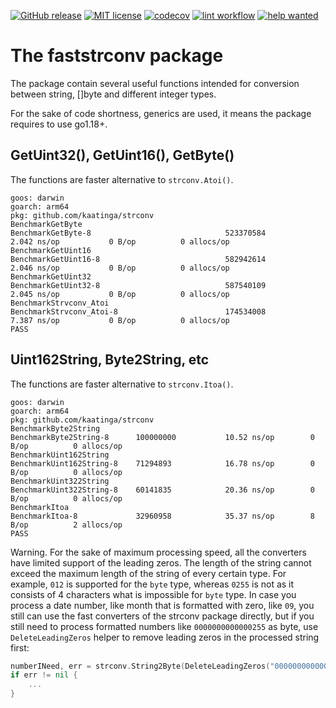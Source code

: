 [![GitHub release](https://img.shields.io/github/release/kaatinga/strconv.svg)](https://github.com/kaatinga/strconv/releases)
[![MIT license](https://img.shields.io/badge/License-MIT-blue.svg)](https://github.com/kaatinga/strconv/blob/main/LICENSE)
[![codecov](https://codecov.io/gh/kaatinga/strconv/branch/main/graph/badge.svg?token=TL88FINYP4)](https://codecov.io/gh/kaatinga/strconv)
[![lint workflow](https://github.com/kaatinga/strconv/actions/workflows/golangci-lint.yml/badge.svg)](https://github.com/kaatinga/strconv/actions?query=workflow%3Alinter)
[![help wanted](https://img.shields.io/badge/Help%20wanted-True-yellow.svg)](https://github.com/kaatinga/strconv/issues?q=is%3Aopen+is%3Aissue+label%3A%22help+wanted%22)

# The faststrconv package

The package contain several useful functions intended for conversion between string,
[]byte and different integer types.

For the sake of code shortness, generics are used, it means the package requires to use go1.18+.

## GetUint32(), GetUint16(), GetByte()

The functions are faster alternative to `strconv.Atoi()`.

```
goos: darwin
goarch: arm64
pkg: github.com/kaatinga/strconv
BenchmarkGetByte
BenchmarkGetByte-8                             	523370584	         2.042 ns/op	       0 B/op	       0 allocs/op
BenchmarkGetUint16
BenchmarkGetUint16-8                           	582942614	         2.046 ns/op	       0 B/op	       0 allocs/op
BenchmarkGetUint32
BenchmarkGetUint32-8                           	587540109	         2.045 ns/op	       0 B/op	       0 allocs/op
BenchmarkStrvconv_Atoi
BenchmarkStrvconv_Atoi-8                       	174534008	         7.387 ns/op	       0 B/op	       0 allocs/op
PASS
```

## Uint162String, Byte2String, etc

The functions are faster alternative to `strconv.Itoa()`.

```
goos: darwin
goarch: arm64
pkg: github.com/kaatinga/strconv
BenchmarkByte2String
BenchmarkByte2String-8     	100000000	        10.52 ns/op	       0 B/op	       0 allocs/op
BenchmarkUint162String
BenchmarkUint162String-8   	71294893	        16.78 ns/op	       0 B/op	       0 allocs/op
BenchmarkUint322String
BenchmarkUint322String-8   	60141835	        20.36 ns/op	       0 B/op	       0 allocs/op
BenchmarkItoa
BenchmarkItoa-8            	32960958	        35.37 ns/op	       8 B/op	       2 allocs/op
PASS
```

Warning. For the sake of maximum processing speed, all the converters have limited support of the leading zeros.
The length of the string cannot exceed the maximum length of the string of every certain type. For example, `012` is
supported for the `byte` type, whereas `0255` is not as it consists of 4 characters what is impossible for `byte` type.
In case you process a date number, like month that is formatted with zero, like `09`, you still can use the fast
converters of the strconv package directly, but if you still need to process formatted numbers like `0000000000000255` as byte, use
`DeleteLeadingZeros` helper to remove leading zeros in the processed string first:

```go
numberINeed, err = strconv.String2Byte(DeleteLeadingZeros("0000000000000255"))
if err != nil {
	...
}
```